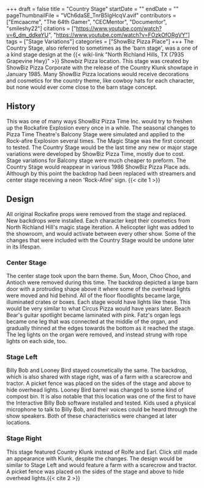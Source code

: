 +++
draft = false
title = "Country Stage"
startDate = ""
endDate = ""
pageThumbnailFile = "VCh6daSE_TnrB5lgHcqV.avif"
contributors = ["Emcaacme", "The 64th Gamer", "CECMentor", "Documentor", "smileshy22"]
citations = ["https://www.youtube.com/watch?v=6_dm_ddkeYU", "https://www.youtube.com/watch?v=FOzkOfORgVY"]
tags = ["Stage Variations"]
categories = ["ShowBiz Pizza Place"]
+++
The Country Stage, also referred to sometimes as the 'barn stage', was a one of a kind stage design at the {{< wiki-link "North Richland Hills, TX (7935 Grapevine Hwy)" >}} Showbiz Pizza location. This stage was created by ShowBiz Pizza Corporate with the release of the Country Klunk showtape in January 1985.
Many ShowBiz Pizza locations would receive decorations and cosmetics for the country theme, like cowboy hats for each character, but none would ever come close to the barn stage concept.

## History

This was one of many ways ShowBiz Pizza Time Inc. would try to freshen up the Rockafire Explosion every once in a while. The seasonal changes to Pizza Time Theatre's Balcony Stage were simulated and applied to the Rock-afire Explosion several times. The Magic Stage was the first concept to tested. The Country Stage would be the last time any new or major stage variations were developed by ShowBiz Pizza Time, mostly due to cost. Stage variations for Balcony stage were much cheaper to preform. The Country Stage would reappear in various 1986 ShowBiz Pizza Place ads. Although by this point the backdrop had been replaced with streamers and center stage receiving a neon 'Rock-Afire' sign. {{< cite 1 >}}

## Design

All original Rockafire props were removed from the stage and replaced. New backdrops were installed. Each character kept their cosmetics from North Richland Hill's magic stage iteration. A helicopter light was added to the showroom, and would activate between every other show. Some of the changes that were included with the Country Stage would be undone later in its lifespan.

### Center Stage

The center stage took upon the barn theme. Sun, Moon, Choo Choo, and Antioch were removed during this time. The backdrop depicted a large barn door with a protruding shape above it where some of the overhead lights were moved and hid behind. All of the floor floodlights became large, illuminated crates or boxes. Each stage would have lights like these. This would be very similar to what Circus Pizza would have years later. Beach Bear's guitar spotlight became laminated with pink. Fatz's organ legs became one leg that was connected at the middle of the organ, and gradually thinned at the edges towards the bottom as it reached the stage. The leg lights on the organ were removed, and instead strung with rope lights on each side, too.

### Stage Left

Billy Bob and Looney Bird stayed cosmetically the same. The backdrop, which is also shared with stage right, was of a farm with a scarecrow and tractor. A picket fence was placed on the sides of the stage and above to hide overhead lights. Looney Bird barrel was changed to some kind of compost bin. It is also notable that this location was one of the first to have the Interactive Billy Bob software installed and tested. Kids used a physical microphone to talk to Billy Bob, and their voices could be heard through the show speakers. Both of these characteristics were changed at later locations.

### Stage Right

This stage featured Country Klunk instead of Rolfe and Earl. Click still made an appearance with Klunk, despite the changes. The design would be similar to Stage Left and would feature a farm with a scarecrow and tractor. A picket fence was placed on the sides of the stage and above to hide overhead lights.{{< cite 2 >}}
